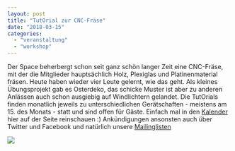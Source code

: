 ```yaml
---
layout: post
title: "TutOrial zur CNC-Fräse"
date: "2018-03-15"
categories: 
  - "veranstaltung"
  - "workshop"
---
```


Der Space beherbergt schon seit ganz schön langer Zeit eine CNC-Fräse, mit der die Mitglieder hauptsächlich Holz, Plexiglas und Platinenmaterial fräsen. Heute haben wieder vier Leute gelernt, wie das geht. Als kleines Übungsprojekt gab es Osterdeko, das schicke Muster ist aber zu anderen Anlässen auch schon ausgiebig auf Windlichtern gelandet. Die TutOrials finden monatlich jeweils zu unterschiedlichen Gerätschaften - meistens am 15. des Monats - statt und sind offen für Gäste. Einfach mal in den [Kalender](http://www.netz39.de/events/) hier auf der Seite reinschauen :) Ankündigungen ansonsten auch über Twitter und Facebook und natürlich unsere [Mailinglisten](http://www.netz39.de/verein/kommunikation/)

![](images/Fraesei-300x400.jpg)
